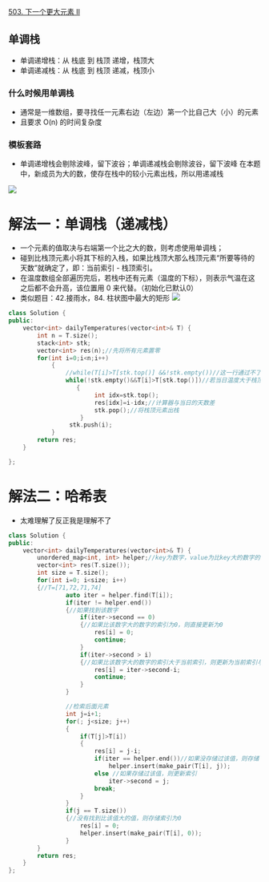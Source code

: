 [503. 下一个更大元素 II](https://leetcode-cn.com/problems/next-greater-element-ii/description/)

    
## 单调栈
- 单调递增栈：从 栈底 到 栈顶 递增，栈顶大
- 单调递减栈：从 栈底 到 栈顶 递减，栈顶小
### 什么时候用单调栈
- 通常是一维数组，要寻找任一元素右边（左边）第一个比自己大（小）的元素
- 且要求 O(n) 的时间复杂度
### 模板套路
- 单调递增栈会剔除波峰，留下波谷；单调递减栈会剔除波谷，留下波峰
在本题中，新成员为大的数，使存在栈中的较小元素出栈，所以用递减栈

![](https://pic.leetcode-cn.com/0051296ee260c55479a5dc139fedadc99d0ee32f30a7d27d216c4c4dcc51c7ad-image.png)





# 解法一：单调栈（递减栈）
- 一个元素的值取决与右端第一个比之大的数，则考虑使用单调栈；
- 碰到比栈顶元素小将其下标的入栈，如果比栈顶大那么栈顶元素“所要等待的天数”就确定了，即：当前索引 - 栈顶索引。
- 在温度数组全部遍历完后，若栈中还有元素（温度的下标），则表示气温在这之后都不会升高，该位置用 0 来代替。（初始化已默认0）
- 类似题目：42.接雨水，84. 柱状图中最大的矩形
![](https://pic.leetcode-cn.com/1615387066-zjeHWd-%E6%97%A0%E6%A0%87%E9%A2%98.png)

```C++
class Solution {
public:
    vector<int> dailyTemperatures(vector<int>& T) {
        int n = T.size();
        stack<int> stk;
        vector<int> res(n);//先将所有元素置零
        for(int i=0;i<n;i++)
            {
                //while(T[i]>T[stk.top()] &&!stk.empty())//这一行通过不了，因为一开始可能是空的，要把.top放在后面判断
                while(!stk.empty()&&T[i]>T[stk.top()])//若当日温度大于栈顶温度，则说明当日是栈顶元素的升温日
                   {
                        int idx=stk.top();
                        res[idx]=i-idx;//计算器与当日的天数差
                        stk.pop();//将栈顶元素出栈
                    }
                 stk.push(i);
            }
        return res;
    }

};


```
# 解法二：哈希表
- 太难理解了反正我是理解不了
```C++
class Solution {
public:
    vector<int> dailyTemperatures(vector<int>& T) {
        unordered_map<int, int> helper;//key为数字，value为比key大的数字的索引，如果没有则为0
        vector<int> res(T.size());
        int size = T.size();
        for(int i=0; i<size; i++) 
        {//T=[71,72,71,74]
                auto iter = helper.find(T[i]);
                if(iter != helper.end()) 
                {//如果找到该数字
                    if(iter->second == 0) 
                    {//如果比该数字大的数字的索引为0，则直接更新为0
                        res[i] = 0;
                        continue;
                    }
                    if(iter->second > i) 
                    {//如果比该数字大的数字的索引大于当前索引，则更新为当前索引与大的数字索引的差
                        res[i] = iter->second-i;
                        continue;
                    }
                }

                //检索后面元素
                int j=i+1;
                for(; j<size; j++) 
                {
                    if(T[j]>T[i]) 
                    {
                        res[i] = j-i;
                        if(iter == helper.end())//如果没存储过该值，则存储
                            helper.insert(make_pair(T[i], j));
                        else //如果存储过该值，则更新索引
                            iter->second = j;
                        break;
                    }
                }
                if(j == T.size()) 
                {//没有找到比该值大的值，则存储索引为0
                    res[i] = 0;
                    helper.insert(make_pair(T[i], 0));
                }
        }
        return res;
    }
};

```